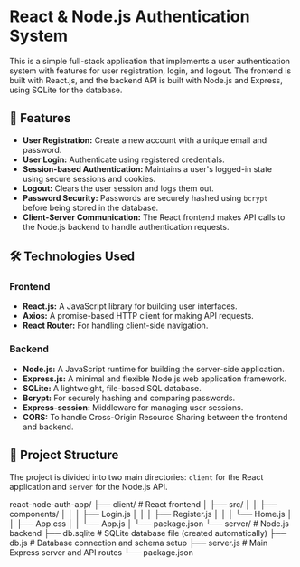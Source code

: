 # React & Node.js Authentication System

This is a simple full-stack application that implements a user authentication system with features for user registration, login, and logout. The frontend is built with React.js, and the backend API is built with Node.js and Express, using SQLite for the database.

## 🚀 Features

* **User Registration:** Create a new account with a unique email and password.
* **User Login:** Authenticate using registered credentials.
* **Session-based Authentication:** Maintains a user's logged-in state using secure sessions and cookies.
* **Logout:** Clears the user session and logs them out.
* **Password Security:** Passwords are securely hashed using `bcrypt` before being stored in the database.
* **Client-Server Communication:** The React frontend makes API calls to the Node.js backend to handle authentication requests.

## 🛠️ Technologies Used

### **Frontend**
* **React.js:** A JavaScript library for building user interfaces.
* **Axios:** A promise-based HTTP client for making API requests.
* **React Router:** For handling client-side navigation.

### **Backend**
* **Node.js:** A JavaScript runtime for building the server-side application.
* **Express.js:** A minimal and flexible Node.js web application framework.
* **SQLite:** A lightweight, file-based SQL database.
* **Bcrypt:** For securely hashing and comparing passwords.
* **Express-session:** Middleware for managing user sessions.
* **CORS:** To handle Cross-Origin Resource Sharing between the frontend and backend.

## 📂 Project Structure

The project is divided into two main directories: `client` for the React application and `server` for the Node.js API.

react-node-auth-app/
├── client/                 # React frontend
│   ├── src/
│   │   ├── components/
│   │   │   ├── Login.js
│   │   │   ├── Register.js
│   │   │   └── Home.js
│   │   ├── App.css
│   │   └── App.js
│   └── package.json
└── server/                 # Node.js backend
├── db.sqlite           # SQLite database file (created automatically)
├── db.js               # Database connection and schema setup
├── server.js           # Main Express server and API routes
└── package.json
